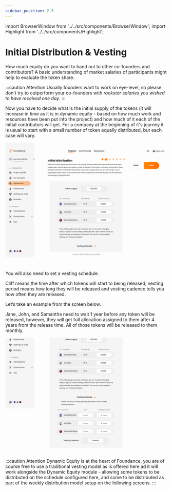 ```yaml
---
sidebar_position: 2.5
---
```


import BrowserWindow from '../../src/components/BrowserWindow';
import Highlight from '../../src/components/Highlight';

# Initial Distribution & Vesting

How much equity do you want to hand out to other co-founders and contributors? A basic understanding of market salaries of participants might help to evaluate the token share.

:::caution Attention
Usually founders want to work on eye-level, so please don't try to outperform your co-founders with _rockstar salaries you wished to have received one day_.
:::

Now you have to decide what is the initial supply of the tokens (it will increase in time as it is in dynamic equity - based on how much work and resources have been put into the project) and how much of it each of the initial contributors will get. For a company at the beginning of it's journey it is usual to start with a small number of token equally distributed, but each case will vary.

<BrowserWindow url="https://app.foundance.org/project/10001/agreement">

![Initial Distribution](/img/5-initial-distribution.png "Initial Distribution")
</BrowserWindow>

You will also need to set a vesting schedule.

Cliff means the time after which tokens will start to being released, vesting period means how long they will be released and vesting cadence tells you how often they are released.

Let’s take an example from the screen below.

Jane, John, and Samantha need to wait 1 year before any token will be released, however, they will get full allocation assigned to them after 4 years from the release time. All of those tokens will be released to them monthly.

<BrowserWindow url="https://app.foundance.org/project/10001/agreement">

![Vesting](/img/5-vesting.png "Vesting")
</BrowserWindow>

:::caution Attention
Dynamic Equity is at the heart of Foundance, you are of course free to use a traditional vesting model as is offered here ad it will work alongside the Dynamic Equity module - allowing some tokens to be distributed on the schedule configured here, and some to be distributed as part of the weekly distribution model setup on the following screens.
:::
